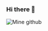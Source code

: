 ### Hi there 👋

<!--
**jigneshnakrani088/jigneshnakrani088** is a ✨ _special_ ✨ repository because its `README.md` (this file) appears on your GitHub profile.

Here are some ideas to get you started:

- 🔭 I’m currently working on ...
- 🌱 I’m currently learning ...
- 👯 I’m looking to collaborate on ...
- 🤔 I’m looking for help with ...
- 💬 Ask me about ...
- 📫 How to reach me: ...
- 😄 Pronouns: ...
- ⚡ Fun fact: ...
-->


![Mine github](https://github-readme-stats.vercel.app/api?username=jigneshnakrani088&include_all_commits=true&count_private=true&show_icons=true&theme=vision-friendly-dark)
